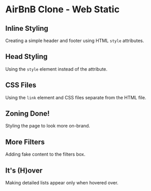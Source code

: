# AirBnB Clone - Web Static

## Inline Styling
Creating a simple header and footer using HTML `style` attributes.

## Head Styling
Using the `style` element instead of the attribute.

## CSS Files
Using the `link` element and CSS files separate from the HTML file.

## Zoning Done!
Styling the page to look more on-brand.

## More Filters
Adding fake content to the filters box.

## It's (H)over
Making detailed lists appear only when hovered over.
